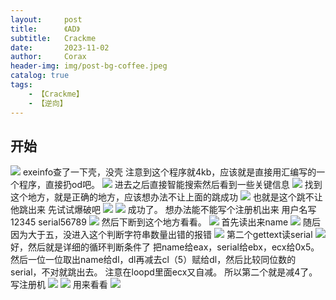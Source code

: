 ```yaml
---
layout:     post
title:      《AD》
subtitle:   Crackme
date:       2023-11-02
author:     Corax
header-img: img/post-bg-coffee.jpeg
catalog: true
tags:
    - 【Crackme】
    - 【逆向】
---
```


## 开始
![](https://typora-1321221957.cos.ap-shanghai.myqcloud.com/image1/202311020030320.png)
exeinfo查了一下壳，没壳
注意到这个程序就4kb，应该就是直接用汇编写的一个程序，直接扔od吧。
![](https://typora-1321221957.cos.ap-shanghai.myqcloud.com/image1/202311020030321.png)
进去之后直接智能搜索然后看到一些关键信息
![](https://typora-1321221957.cos.ap-shanghai.myqcloud.com/image1/202311020030322.png)
找到这个地方，就是正确的地方，应该想办法不让上面的跳成功
![](https://typora-1321221957.cos.ap-shanghai.myqcloud.com/image1/202311020030323.png)
也就是这个跳不让他跳出来
先试试爆破吧
![](https://typora-1321221957.cos.ap-shanghai.myqcloud.com/image1/202311020030324.png)
![](https://typora-1321221957.cos.ap-shanghai.myqcloud.com/image1/202311020030325.png)
成功了。
想办法能不能写个注册机出来
用户名写12345
serial56789
![](https://typora-1321221957.cos.ap-shanghai.myqcloud.com/image1/202311020030326.png)
然后下断到这个地方看看。
![](https://typora-1321221957.cos.ap-shanghai.myqcloud.com/image1/202311020030327.png)
首先读出来name
![](https://typora-1321221957.cos.ap-shanghai.myqcloud.com/image1/202311020030328.png)
随后因为大于五，没进入这个判断字符串数量出错的报错
![](https://typora-1321221957.cos.ap-shanghai.myqcloud.com/image1/202311020030329.png)
第二个gettext读serial
![](https://typora-1321221957.cos.ap-shanghai.myqcloud.com/image1/202311020030330.png)
好，然后就是详细的循环判断条件了
把name给eax，serial给ebx，ecx给0x5。
然后一位一位取出name给dl，dl再减去cl（5）赋给dl，然后比较同位数的serial，不对就跳出去。
注意在loopd里面ecx又自减。
所以第二个就是减4了。
写注册机
![](https://typora-1321221957.cos.ap-shanghai.myqcloud.com/image1/202311020030331.png)
![](https://typora-1321221957.cos.ap-shanghai.myqcloud.com/image1/202311020030332.png)
用来看看
![](https://typora-1321221957.cos.ap-shanghai.myqcloud.com/image1/202311020030333.png)
